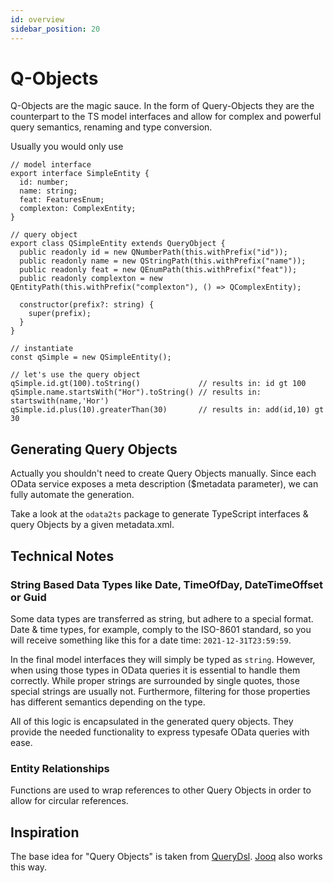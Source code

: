 ```yaml
---
id: overview
sidebar_position: 20
---
```


# Q-Objects

Q-Objects are the magic sauce.
In the form of Query-Objects they are the counterpart to the TS model interfaces and
allow for complex and powerful query semantics, renaming and type conversion.

Usually you would only use

```
// model interface
export interface SimpleEntity {
  id: number;
  name: string;
  feat: FeaturesEnum;
  complexton: ComplexEntity;
}

// query object
export class QSimpleEntity extends QueryObject {
  public readonly id = new QNumberPath(this.withPrefix("id"));
  public readonly name = new QStringPath(this.withPrefix("name"));
  public readonly feat = new QEnumPath(this.withPrefix("feat"));
  public readonly complexton = new QEntityPath(this.withPrefix("complexton"), () => QComplexEntity);

  constructor(prefix?: string) {
    super(prefix);
  }
}

// instantiate
const qSimple = new QSimpleEntity();

// let's use the query object
qSimple.id.gt(100).toString()             // results in: id gt 100
qSimple.name.startsWith("Hor").toString() // results in: startswith(name,'Hor')
qSimple.id.plus(10).greaterThan(30)       // results in: add(id,10) gt 30
```

## Generating Query Objects

Actually you shouldn't need to create Query Objects manually.
Since each OData service exposes a meta description ($metadata parameter), we can fully automate the generation.

Take a look at the `odata2ts` package to generate TypeScript interfaces & query Objects by a given metadata.xml.

## Technical Notes

### String Based Data Types like Date, TimeOfDay, DateTimeOffset or Guid

Some data types are transferred as string, but adhere to a special format.
Date & time types, for example, comply to the ISO-8601 standard, so you will receive something like this for
a date time: `2021-12-31T23:59:59`.

In the final model interfaces they will simply be typed as `string`.
However, when using those types in OData queries it is essential to handle them correctly.
While proper strings are surrounded by single quotes, those special strings are usually not.
Furthermore, filtering for those properties has different semantics depending on the type.

All of this logic is encapsulated in the generated query objects.
They provide the needed functionality to express typesafe OData queries with ease.

### Entity Relationships

Functions are used to wrap references to other Query Objects in order to allow for circular references.

## Inspiration

The base idea for "Query Objects" is taken from [QueryDsl](http://www.querydsl.com/).
[Jooq](https://www.jooq.org/) also works this way.

